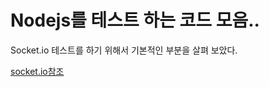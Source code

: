 # Nodejs를 테스트 하는 코드 모음..

Socket.io 테스트를 하기 위해서 기본적인 부분을 살펴 보았다.

[socket.io참조](https://poiemaweb.com/nodejs-socketio)